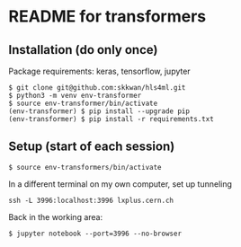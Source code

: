 # README for transformers 

## Installation (do only once)

Package requirements: keras, tensorflow, jupyter

```
$ git clone git@github.com:skkwan/hls4ml.git
$ python3 -m venv env-transformer
$ source env-transformer/bin/activate
(env-transformer) $ pip install --upgrade pip
(env-transformer) $ pip install -r requirements.txt 
```


## Setup (start of each session)
```
$ source env-transformers/bin/activate
```

In a different terminal on my own computer, set up tunneling
```
ssh -L 3996:localhost:3996 lxplus.cern.ch
```

Back in the working area:
```
$ jupyter notebook --port=3996 --no-browser
```